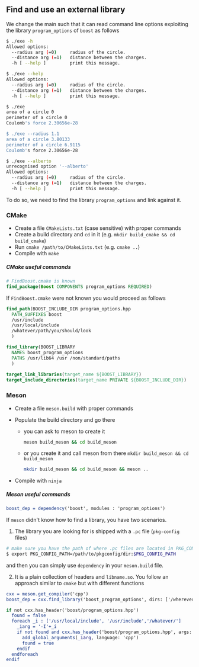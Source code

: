 ## Find and use an external library

We change the main such that it can read command line options exploiting the library `program_options` of `boost`  as follows

```bash
$ ./exe -h
Allowed options:
  --radius arg (=0)     radius of the circle.
  --distance arg (=1)   distance between the charges.
  -h [ --help ]         print this message.

$ ./exe --help
Allowed options:
  --radius arg (=0)     radius of the circle.
  --distance arg (=1)   distance between the charges.
  -h [ --help ]         print this message.

$ ./exe 
area of a circle 0
perimeter of a circle 0
Coulomb's force 2.30656e-28

$ ./exe --radius 1.1
area of a circle 3.80133
perimeter of a circle 6.9115
Coulomb's force 2.30656e-28

$ ./exe --alberto
unrecognised option '--alberto'
Allowed options:
  --radius arg (=0)     radius of the circle.
  --distance arg (=1)   distance between the charges.
  -h [ --help ]         print this message.
```

To do so, we need to find the library `program_options` and link against it.

### CMake

- Create a file `CMakeLists.txt` (case sensitive) with proper commands
- Create a build directory and `cd` in it (e.g. `mkdir build_cmake && cd build_cmake`)
- Run `cmake /path/to/CMakeLists.txt` (e.g. `cmake ..`) 
- Compile with `make`

##### CMake useful commands

```cmake
# FindBoost.cmake is known
find_package(Boost COMPONENTS program_options REQUIRED)
```

If `FindBoost.cmake` were not known you would proceed as follows

```cmake
find_path(BOOST_INCLUDE_DIR program_options.hpp
  PATH_SUFFIXES boost
  /usr/include
  /usr/local/include
  /whatever/path/you/should/look
  )

find_library(BOOST_LIBRARY
  NAMES boost_program_options
  PATHS /usr/lib64 /usr /non/standard/paths
  )
 
target_link_libraries(target_name ${BOOST_LIBRARY})
target_include_directories(target_name PRIVATE ${BOOST_INCLUDE_DIR})
```



### Meson

- Create a file `meson.build` with proper commands

- Populate the build directory and go there

  - you can ask to meson to create it 

    ```bash
    meson build_meson && cd build_meson
    ```

  - or you create it and call meson from there `mkdir build_meson && cd build_meson`

    ```bash
    mkdir build_meson && cd build_meson && meson ..
    ```

- Compile with `ninja`

##### Meson useful commands

```cmake
boost_dep = dependency('boost', modules : 'program_options')
```

If `meson` didn't know how to find a library, you have two scenarios.

1. The library you are looking for is shipped with a `.pc` file (`pkg-config` files)

```bash
# make sure you have the path of where .pc files are located in PKG_CONFIG_PATH
$ export PKG_CONFIG_PATH=/path/to/pkgconfig/dir:$PKG_CONFIG_PATH
```

and then you can simply use `dependency` in your `meson.build` file.

2.  It is a plain collection of headers and `libname.so`. You follow an approach similar to `cmake` but with different functions

```cmake
cxx = meson.get_compiler('cpp')
boost_dep = cxx.find_library('boost_program_options', dirs: ['/wherever'])

if not cxx.has_header('boost/program_options.hpp')
  found = false
  foreach _i : ['/usr/local/include', '/usr/include','/whatever/']
    _iarg = '-I'+_i
    if not found and cxx.has_header('boost/program_options.hpp', args: [_iarg])
      add_global_arguments(_iarg, language: 'cpp')
      found = true
    endif
  endforeach
endif

```






